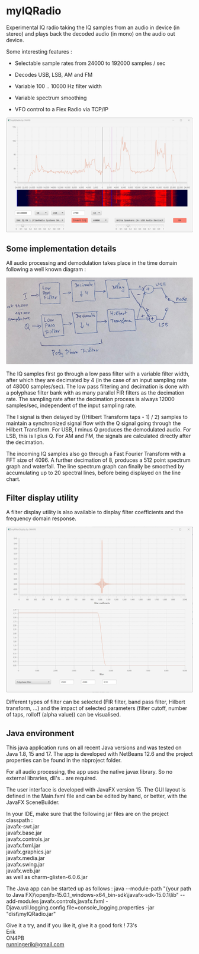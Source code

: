 # myIQRadio

Experimental IQ radio taking the IQ samples from an audio in device (in stereo) and plays back the decoded audio (in mono) on the audio out device.

Some interesting features :

- Selectable sample rates from 24000 to 192000 samples / sec

- Decodes USB, LSB, AM and FM
- Variable 100 .. 10000 Hz filter width
- Variable spectrum smoothing
- VFO control to a Flex Radio via TCP/IP

![Alt text](/screenshots/main.jpg)

## Some implementation details 

All audio processing and demodulation takes place in the time domain following a well known diagram :

![Alt text](/screenshots/demod.jpg)

The IQ samples first go through a low pass filter with a variable filter width, after which they are decimated by 4 (in the case of an input sampling rate of 48000 samples/sec).
The low pass filtering and decimation is done with a polyphase filter bank with as many parallel FIR filters as the decimation rate.
The sampling rate after the decimation process is always 12000 samples/sec, independent of the input sampling rate.

The I signal is then delayed by ((Hilbert Transform taps - 1) / 2) samples to maintain a synchronized signal flow with the Q signal going through the Hilbert Transform.
For USB, I minus Q produces the demodulated audio.
For LSB, this is I plus Q.
For AM and FM, the signals are calculated directly after the decimation.

The incoming IQ samples also go through a Fast Fourier Transform with a FFT size of 4096.
A further decimation of 8, produces a 512 point spectrum graph and waterfall.
The line spectrum graph can finally be smoothed by accumulating up to 20 spectral lines, before being displayed on the line chart.

## Filter display utility 

A filter display utility is also available to display filter coefficients and the frequency domain response. 

![Alt text](/screenshots/filter.jpg)

Different types of filter can be selected (FIR filter, band pass filter, Hilbert transform, ...) and the impact of selected parameters (filter cutoff, number of taps, rolloff (alpha value)) can be visualised.


## Java environment

This java application runs on all recent Java versions and was tested on Java 1.8, 15 and 17.
The app is developed with NetBeans 12.6 and the project properties can be found in the nbproject folder.

For all audio processing, the app uses the native javax library. So no external libraries, dll's .. are required.

The user interface is developed with JavaFX version 15. The GUI layout is defined in the Main.fxml file and can be edited by hand, or better, with the JavaFX SceneBuilder.

In your IDE, make sure that the following jar files are on the project classpath :  
javafx-swt.jar  
javafx.base.jar  
javafx.controls.jar  
javafx.fxml.jar  
javafx.graphics.jar  
javafx.media.jar  
javafx.swing.jar  
javafx.web.jar  
as well as charm-glisten-6.0.6.jar  

The Java app can be started up as follows :
java --module-path "{your path to Java FX}\openjfx-15.0.1_windows-x64_bin-sdk\javafx-sdk-15.0.1\lib" --add-modules javafx.controls,javafx.fxml -Djava.util.logging.config.file=console_logging.properties -jar "dist\myIQRadio.jar"


Give it a try, and if you like it, give it a good fork !
73's  
Erik  
ON4PB  
runningerik@gmail.com  